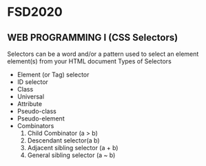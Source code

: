 # FSD2020
## WEB PROGRAMMING I (CSS Selectors)
Selectors can be a word and/or a pattern used to select an element element(s) from your HTML document
Types of Selectors 
<ul>
      <li>Element (or Tag) selector</li>
      <li>ID selector</li>
      <li>Class</li>
      <li>Universal</li>
      <li>Attribute</li>
      <li>Pseudo-class</li>
      <li>Pseudo-element</li>
      <li> Combinators
          <ol>
              <li>Child Combinator (a > b)</li>
              <li>Descendant selector(a b)</li>
              <li>Adjacent sibling selector (a + b)</li>
              <li>General sibling selector (a ~ b)</li>
          </ol>
      </li>
  </ul>
